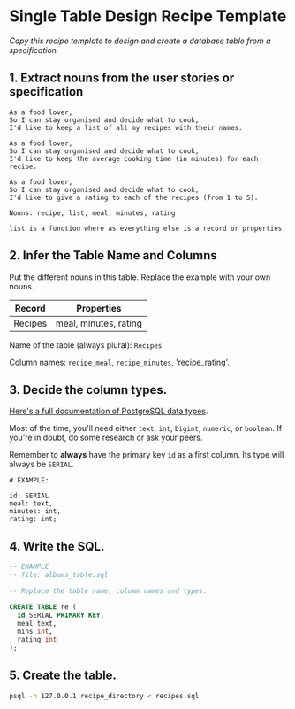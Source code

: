 # Single Table Design Recipe Template

_Copy this recipe template to design and create a database table from a specification._

## 1. Extract nouns from the user stories or specification

```
As a food lover,
So I can stay organised and decide what to cook,
I'd like to keep a list of all my recipes with their names.

As a food lover,
So I can stay organised and decide what to cook,
I'd like to keep the average cooking time (in minutes) for each recipe.

As a food lover,
So I can stay organised and decide what to cook,
I'd like to give a rating to each of the recipes (from 1 to 5).

```

```
Nouns: recipe, list, meal, minutes, rating

list is a function where as everything else is a record or properties.

```

## 2. Infer the Table Name and Columns

Put the different nouns in this table. Replace the example with your own nouns.

| Record                  | Properties          |
| ---------------------   | ------------------    |
| Recipes                 | meal, minutes, rating| 

Name of the table (always plural): `Recipes` 

Column names: `recipe_meal`, `recipe_minutes`, 'recipe_rating'.

## 3. Decide the column types.

[Here's a full documentation of PostgreSQL data types](https://www.postgresql.org/docs/current/datatype.html).

Most of the time, you'll need either `text`, `int`, `bigint`, `numeric`, or `boolean`. If you're in doubt, do some research or ask your peers.

Remember to **always** have the primary key `id` as a first column. Its type will always be `SERIAL`.

```
# EXAMPLE:

id: SERIAL
meal: text,
minutes: int,
rating: int;
```

## 4. Write the SQL.

```sql
-- EXAMPLE
-- file: albums_table.sql

-- Replace the table name, columm names and types.

CREATE TABLE re (
  id SERIAL PRIMARY KEY,
  meal text,
  mins int,
  rating int
);

```

## 5. Create the table.

```bash
psql -h 127.0.0.1 recipe_directory < recipes.sql
```